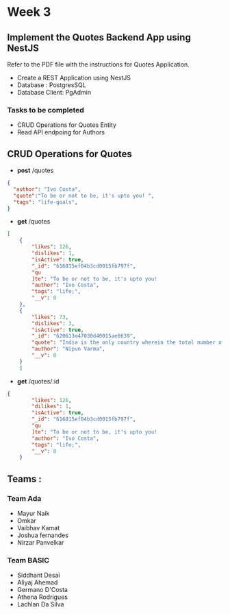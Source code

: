 # Week 3

## Implement the Quotes Backend  App using NestJS

Refer to the PDF file with the instructions for Quotes Application. 
- Create a REST Application using NestJS
- Database : PostgresSQL
- Database Client: PgAdmin

### Tasks to be completed 
- CRUD Operations for Quotes Entity
- Read API endpoing for Authors


## CRUD Operations for Quotes 

-  **post**   /quotes 

``` json
{
  "author": "Ivo Costa",
  "quote":"To be or not to be, it's upto you! ",
  "tags": "life-goals",
}
```

- **get** /quotes

``` json
[
    {
        "likes": 126,
        "dislikes": 1,
        "isActive": true,
        "_id": "616815ef04b3cd0015fb797f",
        "qu
        ]te": "To be or not to be, it's upto you!                           ",
        "author": "Ivo Costa",
        "tags": "life;",
        "__v": 0
    },
    {
        "likes": 73,
        "dislikes": 3,
        "isActive": true,
        "_id": "620613e47030d40015ae6639",
        "quote": "India is the only country wherein the total number of engineers exceeds the number of vehicles on the road",
        "author": "Nipun Varma",
        "__v": 0
    }
    ]
```

- **get** /quotes/:id

``` json 
{
        "likes": 126,
        "dilikes": 1,
        "isActive": true,
        "_id": "616815ef04b3cd0015fb797f",
        "qu
        ]te": "To be or not to be, it's upto you!                           ",
        "author": "Ivo Costa",
        "tags": "life;",
        "__v": 0
    }
```


## Teams :

### Team Ada

 -  Mayur Naik
 - Omkar
 -  Vaibhav Kamat
 -  Joshua fernandes
- Nirzar Panvelkar


 ### Team BASIC

 - Siddhant Desai
- Aliyaj Ahemad
- Germano D'Costa
-  Athena Rodrigues
- Lachlan Da Silva



